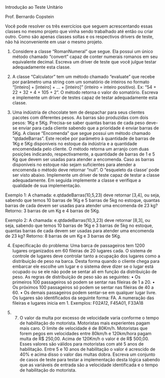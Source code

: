 Introdução ao Teste Unitário

Prof. Bernardo Copstein

Você pode resolver os três exercícios que seguem acrescentando essas classes no mesmo projeto que vinha sendo trabalhado até então ou criar outro. Como são apenas classes soltas e os respectivos drivers de teste, não há inconveniente em usar o mesmo projeto.

1) Considere a classe “RomanNumeral” que segue. Ela possui um único método chamado “convert” capaz de conter numerais romanos em seu equivalente decimal. Escreva um driver de teste que você julgue testar adequadamente esta classe.

2) A classe “Calculator” tem um método chamado “evaluate” que recebe por parâmetro uma string com um somatório de inteiros no formato “[inteiro] + [inteiro] + ... + [inteiro]” (inteiro = inteiro positivo). Ex: “54 + 22 + 32 + 4 + 105 + 2”. O método retorna o valor do somatório. Escreva e implemente um driver de testes capaz de testar adequadamente esta classe.

3) Uma indústria de chocolate tem de despachar para seus clientes pacotes com diferentes pesos. As barras são produzidas com dois pesos: 1Kg e 5Kg. Precisa-se saber quantas barras de cada peso deve-se enviar para cada cliente sabendo que a prioridade é enviar barras de 5Kg. A classe “Encomenda” que segue possui um método chamado “qtdadeBarras”. Este recebe por parâmetro à quantidade de barras de 1Kg e 5Kg disponíveis no estoque da indústria e a quantidade encomendada pelo cliente. O método retorna um arranjo com duas posições indicando, respectivamente, a quantidade de barras de 1 e 5 Kg que devem ser usadas para atender a encomenda. Caso as barras disponíveis no estoque não sejam suficientes para atender a encomenda o método deve retornar “null”. O “esqueleto da classe’ pode ser visto abaixo. Implemente um driver de teste capaz de testar a classe adequadamente. Em seguida implemente a classe e verifique a qualidade de sua implementação.

Exemplo 1:
A chamada: e.qtdadeBarras(10,5,23) deve retornar [3,4], ou seja, sabendo que temos 10 barras de 1Kg e 5 barras de 5kg no estoque, quantas barras de cada devem ser usadas para atender uma encomenda de 23 kg? Retorno: 3 barras de um Kg e 4 barras de 5Kg.

Exemplo 2:
A chamada: e.qtdadeBarras(10,3,23) deve retornar [8,3], ou seja, sabendo que temos 10 barras de 1Kg e 3 barras de 5kg no estoque, quantas barras de cada devem ser usadas para atender uma encomenda de 23 kg? Retorno: 8 barras de um Kg e 3 barras de 5Kg.

4) Especificação do problema: Uma barca de passageiros tem 1200 lugares organizados
em 60 fileiras de 20 lugares cada. O sistema de controle de lugares deve controlar tanto
a ocupação dos lugares como a distribuição de peso na barca. Desta forma quando o
cliente chega para embarcar ele escolhe um lugar e o sistema deve dizer se o lugar está
ocupado ou se ele não pode se sentar ali em função da distribuição de peso. As regras
de distribuição de peso são as seguintes:
• Os primeiros 100 passageiros só podem se sentar nas fileiras de 1 a 20.
• Os próximos 100 passageiros só podem se sentar nas fileiras de 40 a 60.
• Os demais passageiros podem sentar-se em qualquer lugar livre.
Os lugares são identificados da seguinte forma: F<nro da fileira>A<nro do assento>. A
numeração das fileiras e lugares inicia em 1.
Exemplos: F02A12, F45A01, F33A18

7) 7. O valor da multa por excesso de velocidade varia conforme o tempo de habilitação do motorista. Motoristas mais experientes pagam mais caro. O limite de velocidade é de 80Km/h. Motoristas que forem pegos em velocidades entre 80km/h e 120km/hora pagam multa de R$ 250,00. Acima de 120Km/h o valor é de R$ 500,00. Esses valores são válidos para motoristas com até 5 anos de habilitação. Entre 5 e 10 anos de habilitação o valor é acrescido de 40% e acima disso o valor das multas dobra. Escreva um conjunto de casos de teste para testar a implementação desta lógica sabendo que as variáveis de entrada são a velocidade identificada e o tempo de habilitação do motorista.

